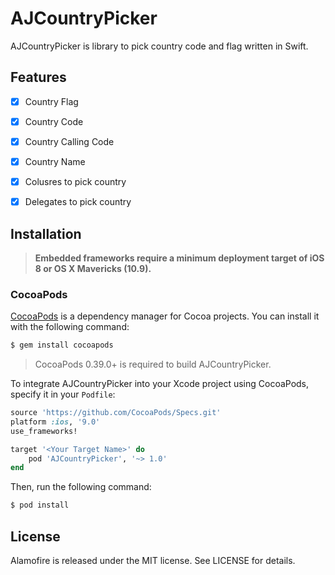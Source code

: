 # AJCountryPicker


AJCountryPicker is library to pick country code and flag written in Swift.

## Features

- [x] Country Flag
- [x] Country Code
- [x] Country Calling Code
- [x] Country Name
- [x] Colusres to pick country 
- [x] Delegates to pick country


## Installation

> **Embedded frameworks require a minimum deployment target of iOS 8 or OS X Mavericks (10.9).**



### CocoaPods

[CocoaPods](http://cocoapods.org) is a dependency manager for Cocoa projects. You can install it with the following command:

```bash
$ gem install cocoapods
```

> CocoaPods 0.39.0+ is required to build AJCountryPicker.

To integrate AJCountryPicker into your Xcode project using CocoaPods, specify it in your `Podfile`:

```ruby
source 'https://github.com/CocoaPods/Specs.git'
platform :ios, '9.0'
use_frameworks!

target '<Your Target Name>' do
    pod 'AJCountryPicker', '~> 1.0'
end
```

Then, run the following command:

```bash
$ pod install
```


## License

Alamofire is released under the MIT license. See LICENSE for details.
